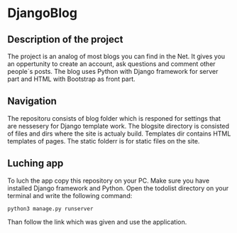 # DjangoBlog

## Description of the project
The project is an analog of most blogs you can find in the Net. It gives you an oppertunity to create an account, ask questions and comment other people`s 
posts. The blog uses Python with Django framework for server part and HTML with Bootstrap as front part.

## Navigation
The repositoru consists of blog folder which is responed for settings that are nessesery for Django template work.
The blogsite directory is consisted of files and dirs where the site is actualy build. Templates dir contains HTML templates of pages.
The static folderr is for static files on the site.

## Luching app
To luch the app copy this repository on your PC. Make sure you have installed Django framework and Python. Open the todolist directory on your terminal
and write the following command: 
```
python3 manage.py runserver 
```
Than follow the link which was given and use the application.